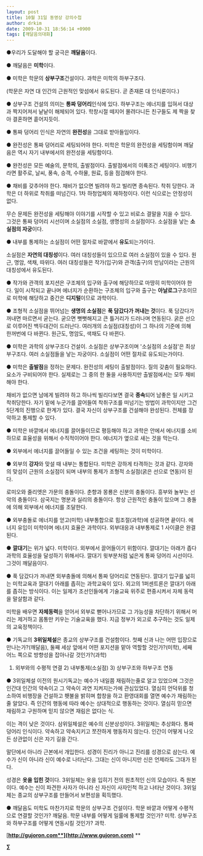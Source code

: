 ```yaml
---
layout: post
title: 10월 31일 동영상 강의수첩
author: drkim
date: 2009-10-31 18:56:14 +0900
tags: [깨달음의대화]
---
```

●우리가 도달해야 할 궁극은 **깨달음**이다. 

● 깨달음은 **미학**이다.

● 미학은 학문의 **상부구조**건설이다. 과학은 미학의 하부구조다.

(학문은 자연 대 인간의 근원적인 맞섬에서 유도된다. 곧 존재론 대 인식론이다.)

● 상부구조 건설의 의미는 **통짜 덩어리**인식에 있다. 하부구조는 에너지를 입혀서 대상과 짝지어져서 낱낱이 해체되어 있다. 학창시절 떼지어 몰려다니든 친구들도 제 짝을 찾아 결혼하면 흩어지듯이. 

● 통짜 덩어리 인식은 자연의 **완전성**을 그대로 받아들임이다.

● 완전성은 통짜 덩어리로 세팅되어야 한다. 미학은 학문의 완전성을 세팅함이며 깨달음은 역시 자기 내부에서의 완전성을 세팅함이다.

● 완전성은 모든 예술의, 문학의, 출발점이다. 출발점에서의 이륙조건 세팅이다. 비행기라면 활주로, 날씨, 풍속, 승객, 수하물, 원료, 등을 점검해야 한다.

● 채비를 갖추어야 한다. 채비가 없으면 빌려야 하고 빌리면 종속된다. 착취 당한다. 과학은 더 하위로 착취를 떠넘긴다. 1차 하청업체의 재하청이다. 이런 식으로는 안정성이 없다.

무슨 문제든 완전성을 세팅해야 이야기를 시작할 수 있고 비로소 결말을 지을 수 있다. 그것은 통짜 덩어리 시선이며 소실점의 소실점, 생명성의 소실점이다. 소실점을 낳는 **소실점의 자궁**이다.

● 내부를 통제하는 소실점이 어떤 절차로 바깥에서 **유도**되는가이다.

소실점은 **자연의 대칭성**이다. 여러 대칭성들이 있으므로 여러 소실점이 있을 수 있다. 원근, 명암, 색채, 따위다. 여러 대칭성들은 작가(입구)와 관객(출구)의 만남이라는 근원의 대칭성에서 유도된다.

● 작가와 관객의 포지션은 구조체의 입구와 출구에 해당하므로 마땅히 미학이어야 한다. 일이 시작되고 끝나며 에너지가 순환하는 구조체의 입구와 출구는 **아날로그**구조이므로 미학에 해당하고 중간은 **디지털**이므로 과학이다.

● 조형적 소실점을 뛰어넘는 **생명의 소실점**은 **푹 담갔다가 꺼내는 것**이다. 푹 담갔다가 꺼내면 마르면서 굳는다. 굳으면 뻣뻣해지고 큰 틀거리가 드러나며 연동된다. 굵은 선으로 이루어진 백두대간이 드러난다. 여러개의 소실점(대칭성)이 그 하나의 기준에 의해 한꺼번에 다 바뀐다. 원근도, 명암도, 색채도 다 바뀐다.

● 미학은 과학의 상부구조다 건설이. 소실점은 상부구조이며 '소실점의 소실점'은 최상부구조다. 여러 소실점들을 낳는 자궁이다. 소실점이 어떤 절차로 유도되는가이다.

● 미학은 **출발점**을 정하는 문제다. 완전성의 세팅이 출발점이다. 질의 갖춤이 필요하다. 요소가 구비되어야 한다. 실제로는 그 중의 한 둘을 사용하지만 출발점에서는 모두 채비해야 한다.

채비가 없으면 남에게 빌려야 하고 하나씩 빌리다보면 결국 **종속**되어 남좋은 일 시키고 착취당한다. 자기 밑에 누군가를 끌어들여 착취구조를 떠넘기는 방법이 과학이지만 그건 5단계의 진행으로 한계가 있다. 결국 자신이 상부구조를 건설해야 완성된다. 전체를 장악하고 통제할 수 있다.

● 미학은 바깥에서 에너지를 끌어들이므로 평등해야 하고 과학은 안에서 에너지를 소비하므로 효율성을 위해서 수직적이어야 한다. 에너지가 옆으로 새는 것을 막는다.

● 외부에서 에너지를 끌어들일 수 있는 조건을 세팅하는 것이 미학이다.

● 외부의 **강자**와 맞설 때 내부는 통합된다. 미학은 강하게 타격하는 것과 같다. 강자와의 맞섬이 근원의 소실점이 되며 내부의 통제가 조형적 소실점(굵은 선으로 연동)이 된다.

로미오와 줄리엣은 가문의 충돌이다. 춘향과 몽룡은 신분의 충돌이다. 흥부와 놀부는 선악의 충돌이다. 삼국지는 명분과 실리의 충돌이다. 항상 근원적인 충돌이 있으며 그 충돌에 의해 외부에서 에너지를 조달한다.

● 외부충돌로 에너지를 얻고(미학) 내부통합으로 힘조절(과학)에 성공하면 끝이다. 에너지 유입이 미학이며 에너지 효율은 과학이다. 외부대응과 내부통제로 1 사이클은 완결된다.

● **깔대기**는 위가 넓다. 미학이다. 외부에서 끌어들이기 위함이다. 깔대기는 아래가 좁다 과학의 효율성을 달성하기 위해서다. 깔대기 윗부분처럼 넓은게 통짜 덩어리 시선이다. 그것이 깨달음이다.

● 푹 담갔다가 꺼내면 외부충돌에 의해서 통짜 덩어리로 연동된다. 깔대기 입구를 넓히는 미학교육과 깔대기 아래를 좁히는 과학교육이 있다. 외고의 1퍼센트론은 깔대기 아래를 좁히는 방식이다. 이는 일제가 조선인들에게 기술교육 위주로 편중시켜서 자체 동력을 말살함과 같다.

미학을 배우면 **자체동력**을 얻어서 외부로 뻗어나가므로 그 가능성을 차단하기 위해서 머리는 제거하고 몸통만 키우는 기술교육을 했다. 지금 정부가 외고로 추구하는 것도 일제의 교육정책이다.

● 기독교의 **3위일체설**은 종교의 상부구조를 건설함이다. 첫째 신과 나는 어떤 입장으로 만나는가?(깨달음), 둘째 세상 앞에서 어떤 포지션을 맡아 역할할 것인가?(미학), 세째 어느 쪽으로 방향성을 잡아나갈 것인가?(과학)

1) 외부와의 수평적 연결 2) 내부통제(소실점) 3) 상부구조와 하부구조 연동

● 3위일체설 이전의 원시기독교는 예수가 내일쯤 재림하는줄로 알고 있었으며 그것은 인간대 인간의 약속이고 그 약속이 과연 지켜지는가에 관심있었다. 열심히 언덕위를 청소하여 비행장을 건설하고 횃불을 밝히며 합창을 하고 환영대회를 열면 예수가 재림하는줄 알았다. 즉 인간의 행동에 따라 예수는 상대적으로 행동하는 것이다. 열심히 믿으면 재림하고 구원하며 믿지 않으면 재림은 없다는 식.

이는 격이 낮은 것이다. 삼위일체설은 예수의 신분상성이다. 3위일체는 추상화다. 통짜 덩어리 인식이다. 약속하고 약속지키고 쪼잔하게 행동하지 않는다. 인간이 어떻게 나오든 상관없이 신은 자기 길을 간다.

말단에서 아니라 근본에서 개입한다. 성경이 진리가 아니고 진리를 성경으로 삼는다. 예수가 신이 아니라 신이 예수로 나타난다. 그대는 신이 아니지만 신은 언제라도 그대가 된다. 

성경은 **옷을 입힌 것**이다. 3위일체는 옷을 입히기 전의 원초적인 신의 모습이다. 즉 원본이다. 예수는 신이 파견한 사자가 아니라 신 자신이 사자인척 하고 나타난 것이다. 3위일체는 종교의 상부구조를 만들어서 보편성을 획득했다.

● 깨달음도 미학도 마찬가지로 학문의 상부구조 건설이다. 학문 바깥과 어떻게 수평적으로 연결할 것인가? 깨달음. 학문 내부를 어떻게 일률에 통제할 것인가? 미학. 상부구조와 하부구조를 어떻게 연동시킬 것인가? 과학.

[**http://gujoron.com**](http://www.gujoron.com)** 
**

**∑**